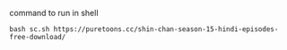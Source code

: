 command to run in shell

``` bash sc.sh https://puretoons.cc/shin-chan-season-15-hindi-episodes-free-download/ ```
